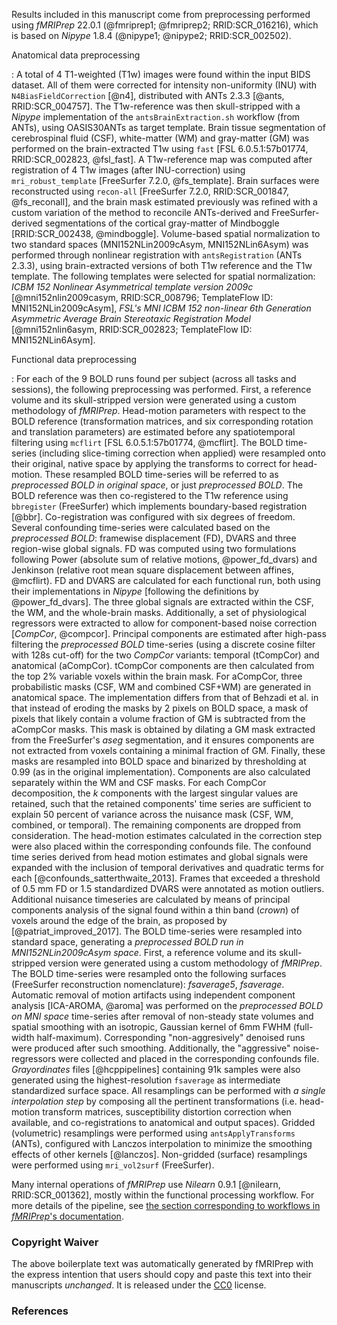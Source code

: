 
Results included in this manuscript come from preprocessing
performed using *fMRIPrep* 22.0.1
(@fmriprep1; @fmriprep2; RRID:SCR_016216),
which is based on *Nipype* 1.8.4
(@nipype1; @nipype2; RRID:SCR_002502).


Anatomical data preprocessing

: A total of 4 T1-weighted (T1w) images were found within the input
BIDS dataset.
All of them were corrected for intensity non-uniformity (INU)
with `N4BiasFieldCorrection` [@n4], distributed with ANTs 2.3.3 [@ants, RRID:SCR_004757].
The T1w-reference was then skull-stripped with a *Nipype* implementation of
the `antsBrainExtraction.sh` workflow (from ANTs), using OASIS30ANTs
as target template.
Brain tissue segmentation of cerebrospinal fluid (CSF),
white-matter (WM) and gray-matter (GM) was performed on
the brain-extracted T1w using `fast` [FSL 6.0.5.1:57b01774, RRID:SCR_002823,
@fsl_fast].
A T1w-reference map was computed after registration of
4 T1w images (after INU-correction) using
`mri_robust_template` [FreeSurfer 7.2.0, @fs_template].
Brain surfaces were reconstructed using `recon-all` [FreeSurfer 7.2.0,
RRID:SCR_001847, @fs_reconall], and the brain mask estimated
previously was refined with a custom variation of the method to reconcile
ANTs-derived and FreeSurfer-derived segmentations of the cortical
gray-matter of Mindboggle [RRID:SCR_002438, @mindboggle].
Volume-based spatial normalization to two standard spaces (MNI152NLin2009cAsym, MNI152NLin6Asym) was performed through
nonlinear registration with `antsRegistration` (ANTs 2.3.3),
using brain-extracted versions of both T1w reference and the T1w template.
The following templates were selected for spatial normalization:
*ICBM 152 Nonlinear Asymmetrical template version 2009c* [@mni152nlin2009casym, RRID:SCR_008796; TemplateFlow ID: MNI152NLin2009cAsym], *FSL's MNI ICBM 152 non-linear 6th Generation Asymmetric Average Brain Stereotaxic Registration Model* [@mni152nlin6asym, RRID:SCR_002823; TemplateFlow ID: MNI152NLin6Asym].

Functional data preprocessing

: For each of the 9 BOLD runs found per subject (across all
tasks and sessions), the following preprocessing was performed.
First, a reference volume and its skull-stripped version were generated
 using a custom
methodology of *fMRIPrep*.
Head-motion parameters with respect to the BOLD reference
(transformation matrices, and six corresponding rotation and translation
parameters) are estimated before any spatiotemporal filtering using
`mcflirt` [FSL 6.0.5.1:57b01774, @mcflirt].
The BOLD time-series (including slice-timing correction when applied)
were resampled onto their original, native space by applying
the transforms to correct for head-motion.
These resampled BOLD time-series will be referred to as *preprocessed
BOLD in original space*, or just *preprocessed BOLD*.
The BOLD reference was then co-registered to the T1w reference using
`bbregister` (FreeSurfer) which implements boundary-based registration [@bbr].
Co-registration was configured with six degrees of freedom.
Several confounding time-series were calculated based on the
*preprocessed BOLD*: framewise displacement (FD), DVARS and
three region-wise global signals.
FD was computed using two formulations following Power (absolute sum of
relative motions, @power_fd_dvars) and Jenkinson (relative root mean square
displacement between affines, @mcflirt).
FD and DVARS are calculated for each functional run, both using their
implementations in *Nipype* [following the definitions by @power_fd_dvars].
The three global signals are extracted within the CSF, the WM, and
the whole-brain masks.
Additionally, a set of physiological regressors were extracted to
allow for component-based noise correction [*CompCor*, @compcor].
Principal components are estimated after high-pass filtering the
*preprocessed BOLD* time-series (using a discrete cosine filter with
128s cut-off) for the two *CompCor* variants: temporal (tCompCor)
and anatomical (aCompCor).
tCompCor components are then calculated from the top 2% variable
voxels within the brain mask.
For aCompCor, three probabilistic masks (CSF, WM and combined CSF+WM)
are generated in anatomical space.
The implementation differs from that of Behzadi et al. in that instead
of eroding the masks by 2 pixels on BOLD space, a mask of pixels that
likely contain a volume fraction of GM is subtracted from the aCompCor masks.
This mask is obtained by dilating a GM mask extracted from the FreeSurfer's *aseg* segmentation, and it ensures components are not extracted
from voxels containing a minimal fraction of GM.
Finally, these masks are resampled into BOLD space and binarized by
thresholding at 0.99 (as in the original implementation).
Components are also calculated separately within the WM and CSF masks.
For each CompCor decomposition, the *k* components with the largest singular
values are retained, such that the retained components' time series are
sufficient to explain 50 percent of variance across the nuisance mask (CSF,
WM, combined, or temporal). The remaining components are dropped from
consideration.
The head-motion estimates calculated in the correction step were also
placed within the corresponding confounds file.
The confound time series derived from head motion estimates and global
signals were expanded with the inclusion of temporal derivatives and
quadratic terms for each [@confounds_satterthwaite_2013].
Frames that exceeded a threshold of 0.5 mm FD or
1.5 standardized DVARS were annotated as motion outliers.
Additional nuisance timeseries are calculated by means of principal components
analysis of the signal found within a thin band (*crown*) of voxels around
the edge of the brain, as proposed by [@patriat_improved_2017].
The BOLD time-series were resampled into standard space,
generating a *preprocessed BOLD run in MNI152NLin2009cAsym space*.
First, a reference volume and its skull-stripped version were generated
 using a custom
methodology of *fMRIPrep*.
The BOLD time-series were resampled onto the following surfaces
(FreeSurfer reconstruction nomenclature):
*fsaverage5*, *fsaverage*.
Automatic removal of motion artifacts using independent component analysis
[ICA-AROMA, @aroma] was performed on the *preprocessed BOLD on MNI space*
time-series after removal of non-steady state volumes and spatial smoothing
with an isotropic, Gaussian kernel of 6mm FWHM (full-width half-maximum).
Corresponding "non-aggresively" denoised runs were produced after such
smoothing.
Additionally, the "aggressive" noise-regressors were collected and placed
in the corresponding confounds file.
*Grayordinates* files [@hcppipelines] containing 91k samples were also
generated using the highest-resolution ``fsaverage`` as intermediate standardized
surface space.
All resamplings can be performed with *a single interpolation
step* by composing all the pertinent transformations (i.e. head-motion
transform matrices, susceptibility distortion correction when available,
and co-registrations to anatomical and output spaces).
Gridded (volumetric) resamplings were performed using `antsApplyTransforms` (ANTs),
configured with Lanczos interpolation to minimize the smoothing
effects of other kernels [@lanczos].
Non-gridded (surface) resamplings were performed using `mri_vol2surf`
(FreeSurfer).


Many internal operations of *fMRIPrep* use
*Nilearn* 0.9.1 [@nilearn, RRID:SCR_001362],
mostly within the functional processing workflow.
For more details of the pipeline, see [the section corresponding
to workflows in *fMRIPrep*'s documentation](https://fmriprep.readthedocs.io/en/latest/workflows.html "FMRIPrep's documentation").


### Copyright Waiver

The above boilerplate text was automatically generated by fMRIPrep
with the express intention that users should copy and paste this
text into their manuscripts *unchanged*.
It is released under the [CC0](https://creativecommons.org/publicdomain/zero/1.0/) license.

### References

